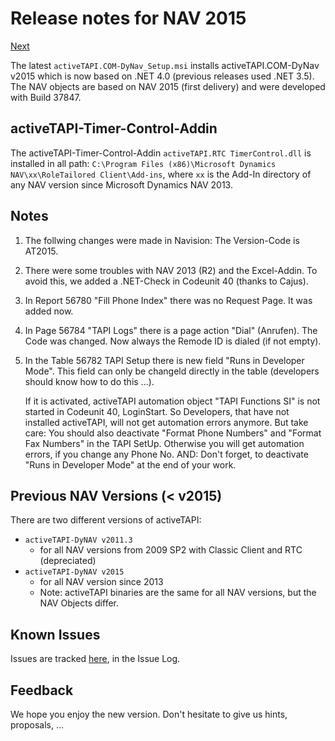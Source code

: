# Release notes for NAV 2015

[Next](myPage)

The latest `activeTAPI.COM-DyNav_Setup.msi` installs activeTAPI.COM-DyNav v2015 which is now based on .NET 4.0 \(previous releases used .NET 3.5\). The NAV objects are based on NAV 2015 \(first delivery\) and were developed with Build 37847.

## activeTAPI-Timer-Control-Addin

The activeTAPI-Timer-Control-Addin `activeTAPI.RTC TimerControl.dll` is installed in all path: `C:\Program Files (x86)\Microsoft Dynamics NAV\xx\RoleTailored Client\Add-ins`, where `xx` is the Add-In directory of any NAV version since Microsoft Dynamics NAV 2013.

## Notes

1. The follwing changes were made in Navision: The Version-Code is AT2015.
2. There were some troubles with NAV 2013 \(R2\) and the Excel-Addin. To avoid this, we added a .NET-Check in Codeunit 40 \(thanks to Cajus\).
3. In Report 56780 "Fill Phone Index" there was no Request Page. It was added now.
4. In Page 56784 "TAPI Logs" there is a page action "Dial" \(Anrufen\). The Code was changed. Now always the Remode ID is dialed \(if not empty\).
5. In the Table 56782 TAPI Setup there is new field "Runs in Developer Mode". This field can only be changeld directly in the table \(developers should know how to do this ...\).

   If it is activated, activeTAPI automation object "TAPI Functions SI" is not started in Codeunit 40, LoginStart. So Developers, that have not installed activeTAPI, will not get automation errors anymore. But take care: You should also deactivate "Format Phone Numbers" and "Format Fax Numbers" in the TAPI SetUp. Otherwise you will get automation errors, if you  change any Phone No. AND: Don't forget, to deactivate "Runs in Developer Mode" at the end of your work.

## Previous NAV Versions \(&lt; v2015\)

There are two different versions of activeTAPI:

* `activeTAPI-DyNAV v2011.3`
  * for all NAV versions from 2009 SP2 with Classic Client and RTC \(depreciated\)
* `activeTAPI-DyNAV v2015` 
  * for all NAV version since 2013
  * Note: activeTAPI binaries are the same for all NAV versions, but the NAV Objects differ.

## Known Issues

Issues are tracked [here](https://github.com/SchmidteServices/activeTAPI-DyNav/issues), in the Issue Log.

## Feedback

We hope you enjoy the new version. Don't hesitate to give us hints, proposals, ...

